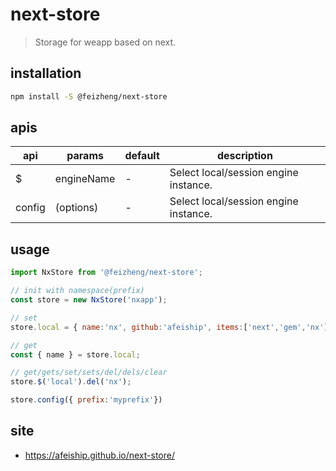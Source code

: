 # next-store
> Storage for weapp based on next.

## installation
```bash
npm install -S @feizheng/next-store
```

## apis
| api    | params     | default | description                           |
| ------ | ---------- | ------- | ------------------------------------- |
| $      | engineName | -       | Select local/session engine instance. |
| config | (options)  | -       | Select local/session engine instance. |


## usage
```js
import NxStore from '@feizheng/next-store';

// init with namespace(prefix)
const store = new NxStore('nxapp');

// set
store.local = { name:'nx', github:'afeiship', items:['next','gem','nx']}

// get
const { name } = store.local;

// get/gets/set/sets/del/dels/clear
store.$('local').del('nx');

store.config({ prefix:'myprefix'})
```

## site
- https://afeiship.github.io/next-store/
